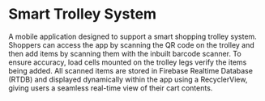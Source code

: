 # Smart Trolley System

 
A mobile application designed to support a smart shopping trolley system. Shoppers can access the app by scanning the QR code on the trolley and then add items by scanning them with the inbuilt barcode scanner. To ensure accuracy, load cells mounted on the trolley legs verify the items being added. All scanned items are stored in Firebase Realtime Database (RTDB) and displayed dynamically within the app using a RecyclerView, giving users a seamless real-time view of their cart contents.
